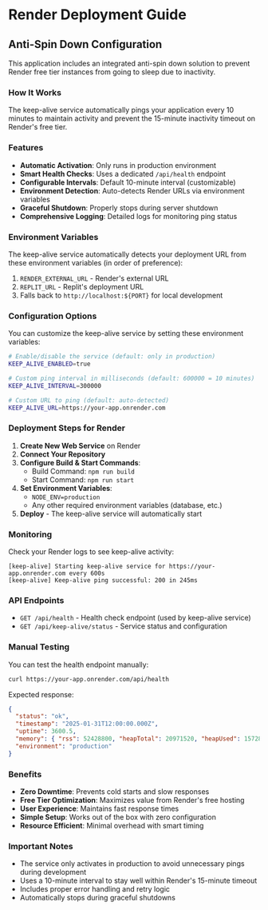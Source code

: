 # Render Deployment Guide

## Anti-Spin Down Configuration

This application includes an integrated anti-spin down solution to prevent Render free tier instances from going to sleep due to inactivity.

### How It Works

The keep-alive service automatically pings your application every 10 minutes to maintain activity and prevent the 15-minute inactivity timeout on Render's free tier.

### Features

- **Automatic Activation**: Only runs in production environment
- **Smart Health Checks**: Uses a dedicated `/api/health` endpoint
- **Configurable Intervals**: Default 10-minute interval (customizable)
- **Environment Detection**: Auto-detects Render URLs via environment variables
- **Graceful Shutdown**: Properly stops during server shutdown
- **Comprehensive Logging**: Detailed logs for monitoring ping status

### Environment Variables

The keep-alive service automatically detects your deployment URL from these environment variables (in order of preference):

1. `RENDER_EXTERNAL_URL` - Render's external URL
2. `REPLIT_URL` - Replit's deployment URL
3. Falls back to `http://localhost:${PORT}` for local development

### Configuration Options

You can customize the keep-alive service by setting these environment variables:

```bash
# Enable/disable the service (default: only in production)
KEEP_ALIVE_ENABLED=true

# Custom ping interval in milliseconds (default: 600000 = 10 minutes)
KEEP_ALIVE_INTERVAL=300000

# Custom URL to ping (default: auto-detected)
KEEP_ALIVE_URL=https://your-app.onrender.com
```

### Deployment Steps for Render

1. **Create New Web Service** on Render
2. **Connect Your Repository**
3. **Configure Build & Start Commands**:
   - Build Command: `npm run build`
   - Start Command: `npm run start`
4. **Set Environment Variables**:
   - `NODE_ENV=production`
   - Any other required environment variables (database, etc.)
5. **Deploy** - The keep-alive service will automatically start

### Monitoring

Check your Render logs to see keep-alive activity:

```
[keep-alive] Starting keep-alive service for https://your-app.onrender.com every 600s
[keep-alive] Keep-alive ping successful: 200 in 245ms
```

### API Endpoints

- `GET /api/health` - Health check endpoint (used by keep-alive service)
- `GET /api/keep-alive/status` - Service status and configuration

### Manual Testing

You can test the health endpoint manually:

```bash
curl https://your-app.onrender.com/api/health
```

Expected response:
```json
{
  "status": "ok",
  "timestamp": "2025-01-31T12:00:00.000Z",
  "uptime": 3600.5,
  "memory": { "rss": 52428800, "heapTotal": 20971520, "heapUsed": 15728640, "external": 1638400 },
  "environment": "production"
}
```

### Benefits

- **Zero Downtime**: Prevents cold starts and slow responses
- **Free Tier Optimization**: Maximizes value from Render's free hosting
- **User Experience**: Maintains fast response times
- **Simple Setup**: Works out of the box with zero configuration
- **Resource Efficient**: Minimal overhead with smart timing

### Important Notes

- The service only activates in production to avoid unnecessary pings during development
- Uses a 10-minute interval to stay well within Render's 15-minute timeout
- Includes proper error handling and retry logic
- Automatically stops during graceful shutdowns
